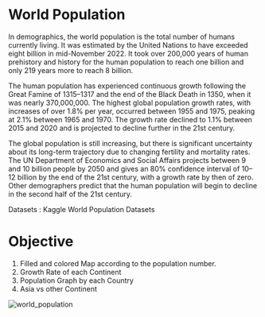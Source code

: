 # World Population
In demographics, the world population is the total number of humans currently living. It was estimated by the United Nations to have exceeded eight billion in mid-November 2022. It took over 200,000 years of human prehistory and history for the human population to reach one billion and only 219 years more to reach 8 billion.

The human population has experienced continuous growth following the Great Famine of 1315–1317 and the end of the Black Death in 1350, when it was nearly 370,000,000. The highest global population growth rates, with increases of over 1.8% per year, occurred between 1955 and 1975, peaking at 2.1% between 1965 and 1970. The growth rate declined to 1.1% between 2015 and 2020 and is projected to decline further in the 21st century.

The global population is still increasing, but there is significant uncertainty about its long-term trajectory due to changing fertility and mortality rates. The UN Department of Economics and Social Affairs projects between 9 and 10 billion people by 2050 and gives an 80% confidence interval of 10–12 billion by the end of the 21st century, with a growth rate by then of zero. Other demographers predict that the human population will begin to decline in the second half of the 21st century.


Datasets : Kaggle World Population Datasets

# Objective
1) Filled and colored Map according to the population number.
2) Growth Rate of each Continent
3) Population Graph by each Country
4) Asia vs other Continent

![world_population](https://github.com/rahulrajan15/WorldPopulation/assets/113009011/077bc29e-2129-4d53-b40c-44f766374fc8)



